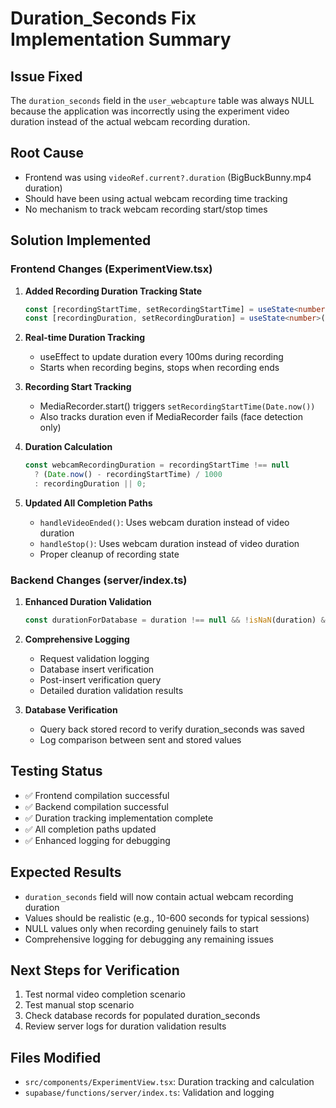# Duration_Seconds Fix Implementation Summary

## Issue Fixed
The `duration_seconds` field in the `user_webcapture` table was always NULL because the application was incorrectly using the experiment video duration instead of the actual webcam recording duration.

## Root Cause
- Frontend was using `videoRef.current?.duration` (BigBuckBunny.mp4 duration)
- Should have been using actual webcam recording time tracking
- No mechanism to track webcam recording start/stop times

## Solution Implemented

### Frontend Changes (ExperimentView.tsx)

1. **Added Recording Duration Tracking State**
   ```typescript
   const [recordingStartTime, setRecordingStartTime] = useState<number | null>(null);
   const [recordingDuration, setRecordingDuration] = useState<number>(0);
   ```

2. **Real-time Duration Tracking**
   - useEffect to update duration every 100ms during recording
   - Starts when recording begins, stops when recording ends

3. **Recording Start Tracking**
   - MediaRecorder.start() triggers `setRecordingStartTime(Date.now())`
   - Also tracks duration even if MediaRecorder fails (face detection only)

4. **Duration Calculation**
   ```typescript
   const webcamRecordingDuration = recordingStartTime !== null 
     ? (Date.now() - recordingStartTime) / 1000 
     : recordingDuration || 0;
   ```

5. **Updated All Completion Paths**
   - `handleVideoEnded()`: Uses webcam duration instead of video duration
   - `handleStop()`: Uses webcam duration instead of video duration
   - Proper cleanup of recording state

### Backend Changes (server/index.ts)

1. **Enhanced Duration Validation**
   ```typescript
   const durationForDatabase = duration !== null && !isNaN(duration) && duration > 0 ? duration : null;
   ```

2. **Comprehensive Logging**
   - Request validation logging
   - Database insert verification
   - Post-insert verification query
   - Detailed duration validation results

3. **Database Verification**
   - Query back stored record to verify duration_seconds was saved
   - Log comparison between sent and stored values

## Testing Status
- ✅ Frontend compilation successful
- ✅ Backend compilation successful
- ✅ Duration tracking implementation complete
- ✅ All completion paths updated
- ✅ Enhanced logging for debugging

## Expected Results
- `duration_seconds` field will now contain actual webcam recording duration
- Values should be realistic (e.g., 10-600 seconds for typical sessions)
- NULL values only when recording genuinely fails to start
- Comprehensive logging for debugging any remaining issues

## Next Steps for Verification
1. Test normal video completion scenario
2. Test manual stop scenario
3. Check database records for populated duration_seconds
4. Review server logs for duration validation results

## Files Modified
- `src/components/ExperimentView.tsx`: Duration tracking and calculation
- `supabase/functions/server/index.ts`: Validation and logging